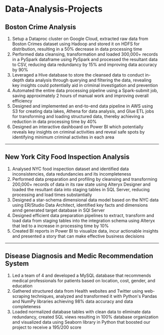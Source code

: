 # Data-Analysis-Projects


**Boston Crime Analysis**
---------------------------------------------------------------------------------------------------------

1. Setup a Dataproc cluster on Google Cloud, extracted raw data from Boston Crimes dataset using Hadoop and stored it on HDFS for distribution, resulting in a 50% decrease in data processing time
2. Performed data cleansing, transformation and loaded 300,000+ records in a PySpark dataframe using PySpark and processed the resultant data to CSV, reducing data redundancy by 15% and improving data accuracy by 90%
3. Leveraged a Hive database to store the cleansed data to conduct in-depth data analysis through querying and filtering the data, revealing key insights could potentially aid in criminal investigation and prevention
4. Automated the entire data processing pipeline using a Spark-submit job, saving approximately 2 hours of manual work and improving overall efficiency
5. Designed and implemented an end-to-end data pipeline in AWS using S3 for creating data lakes, Athena for data analysis, and Glue ETL jobs for transforming and loading structured data, thereby achieving a reduction in data processing time by 40%
6. Designed an interactive dashboard on Power BI which potentially reveals key insights on criminal activities and reveal safe spots by identifying minimum criminal activites in each area

____________________________________________________________________________________________________________________________________________________________________

**New York City Food Inspection Analysis**
------------------------------------------------------------------------------------------------------------

1. Analysed NYC food inspection dataset and identified data inconsistencies, data redundancies and its incompleteness
2. Performed data preparation and profiling by cleansing and transforming 200,000+ records of data in its raw state using Alteryx Designer and loaded the resultant data into staging tables in SQL Server, reducing processing and load times substantially
3. Designed a star-schema dimensional data model based on the NYC data using ER/Studio Data Architect, identified key facts and dimensions annd generated target database in SQl Server
4. Designed efficient data preparation pipelines to extract, transform and load data from staging tables into the integration schema using Alteryx that led to a increase in processing time by 10%
5. Created BI reports in Power BI to visualize data, incur actionable insights and presented a story that can make effective business decisions

____________________________________________________________________________________________________________________________________________________________________

**Disease Diagnosis and Medic Recommendation System**
----------------------------------------------------------------------------------------------------------------

1. Led a team of 4 and developed a MySQL database that recommends medical professionals for patients based on location, cost, gender, and education
2. Gathered structured data from Health websites and Twitter using web-scraping techniques, analyzed and transformed it with Python's Pandas and NumPy libraries achieving 98% data accuracy and data completeness
3. Loaded normalized database tables with clean data to eliminate data redundancy, created SQL views resulting in 100% database organization and visualized data using Seaborn library in Python that boosted our project to receive a 195/200 score




































